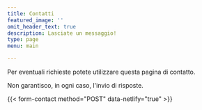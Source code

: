 ```yaml
---
title: Contatti
featured_image: ''
omit_header_text: true
description: Lasciate un messaggio!
type: page
menu: main

---
```


Per eventuali richieste potete utilizzare questa pagina di contatto.

Non garantisco, in ogni caso, l'invio di risposte.

{{< form-contact method="POST" data-netlify="true" >}}
